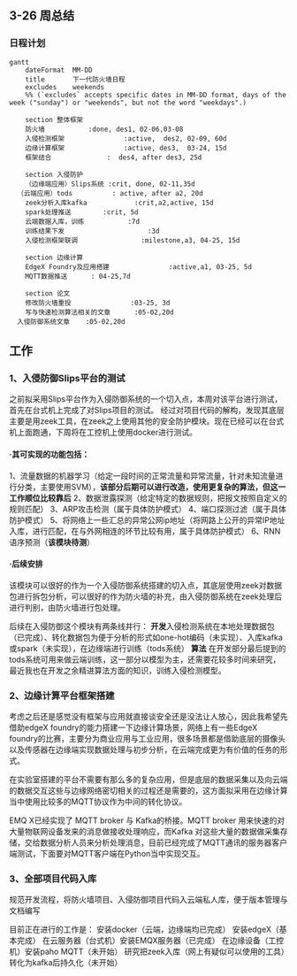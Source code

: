 ## 3-26 周总结

### 日程计划
```mermaid
gantt
    dateFormat  MM-DD
    title       下一代防火墙日程
    excludes    weekends
    %% (`excludes` accepts specific dates in MM-DD format, days of the week ("sunday") or "weekends", but not the word "weekdays".)

    section 整体框架
    防火墙           :done, des1, 02-06,03-08
    入侵检测框架               :active,  des2, 02-09, 60d
    边缘计算框架               :active, des3,  03-24, 15d
    框架结合              :  des4, after des3, 25d

    section 入侵防护
    （边缘端应用）Slips系统 :crit, done, 02-11,35d
  （云端应用）tods          : active, after a2, 20d
    zeek分析入库kafka            :crit,a2,active, 15d
    spark处理推送        :crit, 5d
    云端数据入库，训练           :7d
    训练结果下发                     :3d
    入侵检测框架联调                :milestone,a3, 04-25, 15d

    section 边缘计算
    EdgeX Foundry及应用搭建               :active,a1, 03-25, 5d
    MQTT数据推送      : 04-25,7d

    section 论文
    修改防火墙重投               :03-25, 3d
    写与快速检测算法相关的文章      :05-02,20d
  入侵防御系统文章    :05-02,20d

```


## 工作
### 1、入侵防御Slips平台的测试
之前拟采用Slips平台作为入侵防御系统的一个切入点，本周对该平台进行测试，首先在台式机上完成了对Slips项目的测试。
经过对项目代码的解构，发现其底层主要是用zeek工具，在zeek之上使用其他的安全防护模块。现在已经可以在台式机上面跑通，下周将在工控机上使用docker进行测试。
#### ·其可实现的功能包括：
1、流量数据的机器学习（给定一段时间的正常流量和异常流量，针对未知流量进行分类，主要使用SVM），**该部分后期可以进行改造，使用更复杂的算法，但这一工作顺位比较靠后**
2、数据泄露探测（给定特定的数据规则，把报文按照自定义的规则匹配）
3、ARP攻击检测（属于具体防护模式）
4、端口探测过滤（属于具体防护模式）
5、将网络上一些汇总的异常公网ip地址（将网路上公开的异常IP地址入库，进行匹配，在与外网相连的环节比较有用，属于具体防护模式）
6、RNN语序预测（**该模块待测**）
#### ·后续安排
该模块可以很好的作为一个入侵防御系统搭建的切入点，其底层使用zeek对数据包进行拆包分析，可以很好的作为防火墙的补充，由入侵防御系统在zeek处理后进行判别，由防火墙进行包处理。

后续在入侵防御这个模块有两条线并行：
**开发**入侵检测系统在本地处理数据包（已完成）、转化数据包为便于分析的形式如one-hot编码（未实现）、入库kafka或spark（未实现），在边缘端进行训练（tods系统）
**算法**
在开发部分最后提到的tods系统可用来做云端训练，这一部分以模型为主，还需要花较多时间来研究，最近我也在开发之余精进算法方面的知识，训练入侵检测模型。

### 2、边缘计算平台框架搭建
  考虑之后还是感觉没有框架与应用就直接谈安全还是没法让人放心，因此我希望先借助edgeX foundry的能力搭建一下边缘计算场景，网络上有一些EdgeX foundry的比赛，主要分为商业应用与工业应用，很多场景都是借助底层的摄像头以及传感器在边缘端实现数据处理与初步分析，在云端完成更为有价值的任务的形式。

在实验室搭建的平台不需要有那么多的复杂应用，但是底层的数据采集以及向云端的数据交互这些与边缘网络密切相关的过程还是需要的，这方面拟采用在边缘计算当中使用比较多的MQTT协议作为中间的转化协议。

EMQ X已经实现了 MQTT broker 与 Kafka的桥接。MQTT broker 用来快速的对大量物联网设备发来的消息做接收处理响应，而Kafka 对这些大量的数据做采集存储，交给数据分析人员来分析处理消息，目前已经完成了MQTT通讯的服务器客户端测试，下面要对MQTT客户端在Python当中实现交互。


### 3、全部项目代码入库
规范开发流程，将防火墙项目、入侵防御项目代码入云端私人库，便于版本管理与文档编写


目前正在进行的工作是：
安装docker（云端，边缘端均已完成）
安装edgeX（基本完成）
在云服务器（台式机）安装EMQX服务器（已完成）
在边缘设备（工控机）安装paho MQTT（未开始）
研究把zeek入库（网上有疑似可以使用的工具）转化为kafka后持久化（未开始）

